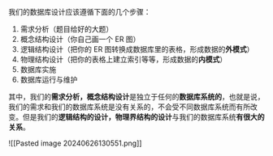 我们的数据库设计应该遵循下面的几个步骤：
1. 需求分析（题目给好的大题）
2. 概念结构设计（你自己画一个 ER 图）
3. 逻辑结构设计（把你的 ER 图转换成数据库里的表格，形成数据的**外模式**）
4. 物理结构设计（把你的表格上建立索引等等，形成数据的**内模式**）
5. 数据库实施
6. 数据库运行与维护

其中，我们的**需求分析，概念结构设计**是独立于任何的**数据库系统的**，也就是说，我们的需求和我们的数据库系统是没有关系的，不会受不同数据库系统而有所改变。但是我们的**逻辑结构的设计，物理界结构的设计**与我们的数据库系统**有很大的关系**。

![[Pasted image 20240626130551.png]]

